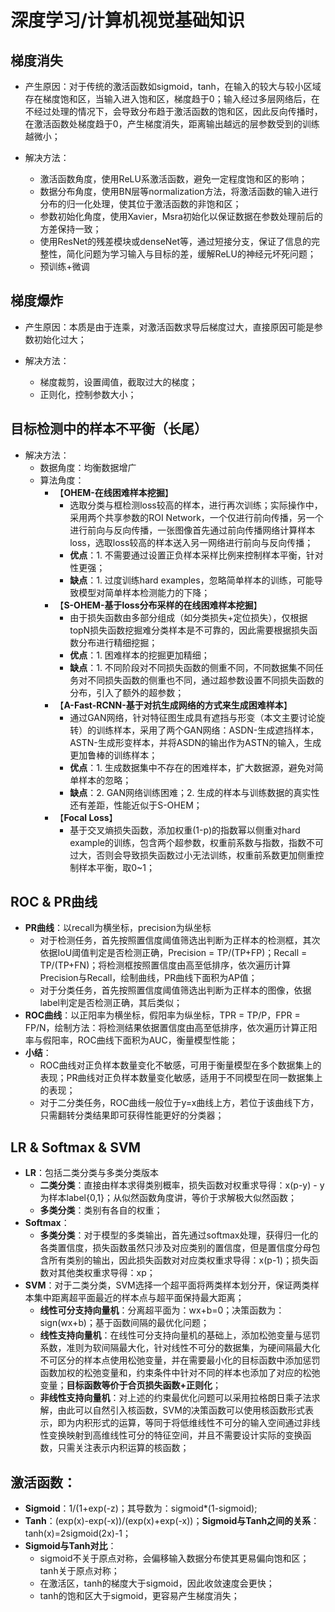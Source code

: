 # 深度学习/计算机视觉基础知识

## 梯度消失

* 产生原因：对于传统的激活函数如sigmoid，tanh，在输入的较大与较小区域存在梯度饱和区，当输入进入饱和区，梯度趋于0；输入经过多层网络后，在不经过处理的情况下，会导致分布趋于激活函数的饱和区，因此反向传播时，在激活函数处梯度趋于0，产生梯度消失，距离输出越远的层参数受到的训练越微小；

* 解决方法：
    * 激活函数角度，使用ReLU系激活函数，避免一定程度饱和区的影响；
    * 数据分布角度，使用BN层等normalization方法，将激活函数的输入进行分布的归一化处理，使其位于激活函数的非饱和区；
    * 参数初始化角度，使用Xavier，Msra初始化以保证数据在参数处理前后的方差保持一致；
    * 使用ResNet的残差模块或denseNet等，通过短接分支，保证了信息的完整性，简化问题为学习输入与目标的差，缓解ReLU的神经元坏死问题；
    * 预训练+微调

## 梯度爆炸

* 产生原因：本质是由于连乘，对激活函数求导后梯度过大，直接原因可能是参数初始化过大；

* 解决方法：
    * 梯度裁剪，设置阈值，截取过大的梯度；
    * 正则化，控制参数大小；

## 目标检测中的样本不平衡（长尾）

* 解决方法：
   * 数据角度：均衡数据增广
   * 算法角度：
      * 【**OHEM-在线困难样本挖掘**】
         * 选取分类与框检测loss较高的样本，进行再次训练；实际操作中，采用两个共享参数的ROI Network，一个仅进行前向传播，另一个进行前向与反向传播，一张图像首先通过前向传播网络计算样本loss，选取loss较高的样本送入另一网络进行前向与反向传播；
         * **优点**：1. 不需要通过设置正负样本采样比例来控制样本平衡，针对性更强；
         * **缺点**：1. 过度训练hard examples，忽略简单样本的训练，可能导致模型对简单样本检测能力的下降；
      * 【**S-OHEM-基于loss分布采样的在线困难样本挖掘**】
         * 由于损失函数由多部分组成（如分类损失+定位损失），仅根据topN损失函数挖掘难分类样本是不可靠的，因此需要根据损失函数分布进行精细挖掘；
         * **优点**：1. 困难样本的挖掘更加精细；
         * **缺点**：1. 不同阶段对不同损失函数的侧重不同，不同数据集不同任务对不同损失函数的侧重也不同，通过超参数设置不同损失函数的分布，引入了额外的超参数；
      * 【**A-Fast-RCNN-基于对抗生成网络的方式来生成困难样本**】
         * 通过GAN网络，针对特征图生成具有遮挡与形变（本文主要讨论旋转）的训练样本，采用了两个GAN网络：ASDN-生成遮挡样本，ASTN-生成形变样本，并将ASDN的输出作为ASTN的输入，生成更加鲁棒的训练样本；
         * **优点**：1. 生成数据集中不存在的困难样本，扩大数据源，避免对简单样本的忽略；
         * **缺点**：2. GAN网络训练困难；2. 生成的样本与训练数据的真实性还有差距，性能近似于S-OHEM；
      * 【**Focal Loss**】
         * 基于交叉熵损失函数，添加权重(1-p)的指数幂以侧重对hard example的训练，包含两个超参数，权重前系数与指数，指数不可过大，否则会导致损失函数过小无法训练，权重前系数更加侧重控制样本平衡，取0~1；

## ROC & PR曲线

* **PR曲线**：以recall为横坐标，precision为纵坐标
   * 对于检测任务，首先按照置信度阈值筛选出判断为正样本的检测框，其次依据IoU阈值判定是否检测正确，Precision = TP/(TP+FP)；Recall = TP/(TP+FN)；将检测框按照置信度由高至低排序，依次遍历计算Precision与Recall，绘制曲线，PR曲线下面积为AP值；
   * 对于分类任务，首先按照置信度阈值筛选出判断为正样本的图像，依据label判定是否检测正确，其后类似；
* **ROC曲线**：以正阳率为横坐标，假阳率为纵坐标，TPR = TP/P，FPR = FP/N，绘制方法：将检测结果依据置信度由高至低排序，依次遍历计算正阳率与假阳率，ROC曲线下面积为AUC，衡量模型性能；
* **小结**：
   * ROC曲线对正负样本数量变化不敏感，可用于衡量模型在多个数据集上的表现；PR曲线对正负样本数量变化敏感，适用于不同模型在同一数据集上的表现；
   * 对于二分类任务，ROC曲线一般位于y=x曲线上方，若位于该曲线下方，只需翻转分类结果即可获得性能更好的分类器；

## LR & Softmax & SVM

* **LR**：包括二类分类与多类分类版本
   * **二类分类**：直接由样本求得类别概率，损失函数对权重求导得：x(p-y) - y为样本label{0,1}；从似然函数角度讲，等价于求解极大似然函数；
   * **多类分类**：类别有各自的权重；
* **Softmax**：
   * **多类分类**：对于模型的多类输出，首先通过softmax处理，获得归一化的各类置信度，损失函数虽然只涉及对应类别的置信度，但是置信度分母包含所有类别的输出，因此损失函数对对应类权重求导得：x(p-1)；损失函数对其他类权重求导得：xp；
* **SVM**：对于二类分类，SVM选择一个超平面将两类样本划分开，保证两类样本集中距离超平面最近的样本点与超平面保持最大距离；
   * **线性可分支持向量机**：分离超平面为：wx+b=0；决策函数为：sign(wx+b)；基于函数间隔的最优化问题；
   * **线性支持向量机**：在线性可分支持向量机的基础上，添加松弛变量与惩罚系数，准则为软间隔最大化，针对线性不可分的数据集，为硬间隔最大化不可区分的样本点使用松弛变量，并在需要最小化的目标函数中添加惩罚函数加权的松弛变量和，约束条件中针对不同的样本也添加了对应的松弛变量；**目标函数等价于合页损失函数+正则化**；
   * **非线性支持向量机**：对上述的约束最优化问题可以采用拉格朗日乘子法求解，由此可以自然引入核函数，SVM的决策函数可以使用核函数形式表示，即为内积形式的运算，等同于将低维线性不可分的输入空间通过非线性变换映射到高维线性可分的特征空间，并且不需要设计实际的变换函数，只需关注表示内积运算的核函数；

## 激活函数：

* **Sigmoid**：1/(1+exp(-z)；其导数为：sigmoid\*(1-sigmoid);
* **Tanh**：(exp(x)-exp(-x))/(exp(x)+exp(-x))；**Sigmoid与Tanh之间的关系**：tanh(x)=2sigmoid(2x)-1；
* **Sigmoid与Tanh对比**：
   * sigmoid不关于原点对称，会偏移输入数据分布使其更易偏向饱和区；tanh关于原点对称；
   * 在激活区，tanh的梯度大于sigmoid，因此收敛速度会更快；
   * tanh的饱和区大于sigmoid，更容易产生梯度消失；
